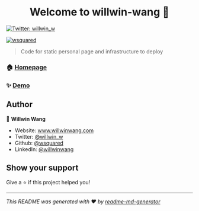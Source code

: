 <h1 align="center">Welcome to willwin-wang 👋</h1>
<p>
  <a href="https://twitter.com/willwin_w" target="_blank">
    <img alt="Twitter: willwin_w" src="https://img.shields.io/twitter/follow/willwin_w.svg?style=social" />
  </a>
</p>

[![wsquared](https://circleci.com/gh/wsquared/willwin-wang.svg?style=svg)](<https://app.circleci.com/pipelines/github/wsquared>)

> Code for static personal page and infrastructure to deploy

### 🏠 [Homepage](https://willwinwang.com)

### ✨ [Demo](https://willwinwang.com)

## Author

👤 **Willwin Wang**

* Website: www.willwinwang.com
* Twitter: [@willwin\_w](https://twitter.com/willwin_w)
* Github: [@wsquared](https://github.com/wsquared)
* LinkedIn: [@willwinwang](https://linkedin.com/in/willwinwang)

## Show your support

Give a ⭐️ if this project helped you!

***
_This README was generated with ❤️ by [readme-md-generator](https://github.com/kefranabg/readme-md-generator)_